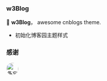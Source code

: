### w3Blog

🤞 **w3Blog**， awesome cnblogs theme.

-   初始化博客园主题样式

### 感谢

<div>
    <a href="https://www.baidu.com">
        <img
            class="ui avatar image"
            style="margin-right: 4px;
                    margin-bottom: 8px;
                    width: 32px;
                    height: 32px;
                    border-radius: 50%;"
            title="备忘用户队列"
            src="https://avatars.githubusercontent.com/u/13903944?s=48&v=4">
    </a>
</div>
